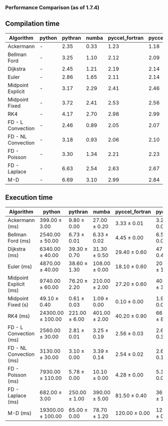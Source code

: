 ### Performance Comparison (as of 1.7.4)
## Compilation time
Algorithm                 | python                    | pythran                   | numba                     | pyccel_fortran            | pyccel_c                 
------------------------- | ------------------------- | ------------------------- | ------------------------- | ------------------------- | -------------------------
Ackermann                 | -                         | 2.35                      | 0.33                      | 1.23                      | 1.18                     
Bellman Ford              | -                         | 3.25                      | 1.10                      | 2.12                      | 2.09                     
Dijkstra                  | -                         | 2.45                      | 1.21                      | 2.19                      | 2.14                     
Euler                     | -                         | 2.86                      | 1.65                      | 2.11                      | 2.14                     
Midpoint Explicit         | -                         | 3.17                      | 2.29                      | 2.41                      | 2.46                     
Midpoint Fixed            | -                         | 3.72                      | 2.41                      | 2.53                      | 2.56                     
RK4                       | -                         | 4.17                      | 2.70                      | 2.98                      | 2.99                     
FD - L Convection         | -                         | 2.46                      | 0.89                      | 2.05                      | 2.07                     
FD - NL Convection        | -                         | 3.18                      | 0.93                      | 2.06                      | 2.10                     
FD - Poisson              | -                         | 3.30                      | 1.34                      | 2.21                      | 2.23                     
FD - Laplace              | -                         | 6.63                      | 2.54                      | 2.63                      | 2.67                     
M-D                       | -                         | 6.69                      | 3.10                      | 2.99                      | 2.84                     

## Execution time
Algorithm                 | python                    | pythran                   | numba                     | pyccel_fortran            | pyccel_c                 
------------------------- | ------------------------- | ------------------------- | ------------------------- | ------------------------- | -------------------------
Ackermann (ms)            | 399.00 $\pm$ 3.00         | 9.80 $\pm$ 0.00           | 27.00 $\pm$ 0.20          | 3.33 $\pm$ 0.01           | 3.26 $\pm$ 0.00          
Bellman Ford (ms)         | 2540.00 $\pm$ 50.00       | 6.73 $\pm$ 0.01           | 6.33 $\pm$ 0.02           | 4.45 $\pm$ 0.00           | 6.57 $\pm$ 0.00          
Dijkstra (ms)             | 6340.00 $\pm$ 40.00       | 39.30 $\pm$ 0.70          | 31.30 $\pm$ 0.50          | 29.40 $\pm$ 0.60          | 47.40 $\pm$ 0.40         
Euler (ms)                | 4870.00 $\pm$ 40.00       | 38.60 $\pm$ 1.30          | 108.00 $\pm$ 0.00         | 18.10 $\pm$ 0.60          | 204.00 $\pm$ 10.00       
Midpoint Explicit (ms)    | 9740.00 $\pm$ 60.00       | 76.20 $\pm$ 2.20          | 210.00 $\pm$ 2.00         | 27.20 $\pm$ 0.60          | 400.00 $\pm$ 3.00        
Midpoint Fixed (s)        | 49.10 $\pm$ 0.40          | 0.61 $\pm$ 0.03           | 1.09 $\pm$ 0.00           | 0.10 $\pm$ 0.00           | 1.98 $\pm$ 0.02          
RK4 (ms)                  | 24300.00 $\pm$ 100.00     | 221.00 $\pm$ 6.00         | 401.00 $\pm$ 2.00         | 40.20 $\pm$ 0.90          | 663.00 $\pm$ 8.00        
FD - L Convection (ms)    | 2560.00 $\pm$ 30.00       | 2.81 $\pm$ 0.01           | 3.25 $\pm$ 0.19           | 2.56 $\pm$ 0.03           | 2.62 $\pm$ 0.33          
FD - NL Convection (ms)   | 3130.00 $\pm$ 30.00       | 3.10 $\pm$ 0.00           | 3.39 $\pm$ 0.14           | 2.54 $\pm$ 0.02           | 2.64 $\pm$ 0.16          
FD - Poisson (ms)         | 7930.00 $\pm$ 110.00      | 5.78 $\pm$ 0.00           | 10.10 $\pm$ 0.00          | 4.28 $\pm$ 0.00           | 5.30 $\pm$ 0.01          
FD - Laplace (ms)         | 682.00 $\pm$ 3.00         | 250.00 $\pm$ 1.00         | 390.00 $\pm$ 5.00         | 81.50 $\pm$ 0.40          | 365.00 $\pm$ 1.00        
M-D (ms)                  | 19300.00 $\pm$ 100.00     | 65.00 $\pm$ 0.00          | 78.70 $\pm$ 1.20          | 120.00 $\pm$ 0.00         | 121.00 $\pm$ 0.00        
